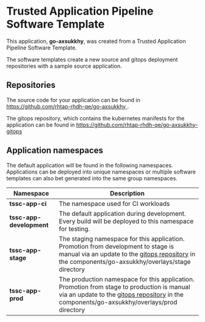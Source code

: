 # Trusted Application Pipeline Software Template

This application, **go-axsukkhy**, was created from a Trusted Application Pipeline Software Template.

The software templates create a new source and gitops deployment repositories with a sample source application. 

## Repositories

The source code for your application can be found in [https://github.com/rhtap-rhdh-qe/go-axsukkhy ](https://github.com/rhtap-rhdh-qe/go-axsukkhy ).
 
The gitops repository, which contains the kubernetes manifests for the application can be found in 
[https://github.com/rhtap-rhdh-qe/go-axsukkhy-gitops ](https://github.com/rhtap-rhdh-qe/go-axsukkhy-gitops ) 

## Application namespaces 

The default application will be found in the following namespaces. Applications can be deployed into unique namespaces or multiple software templates can also bet generated into the same group namespaces.  

|  Namespace   |  Description   |  
| -------- | -------- |
| **tssc-app-ci** | The namespace used for CI workloads |
| **tssc-app-development** | The default application during development. Every build will be deployed to this namespace for testing. |
| **tssc-app-stage** | The staging namespace for this application. Promotion from development to stage is manual via an update to the [gitops repository](https://github.com/rhtap-rhdh-qe/go-axsukkhy-gitops ) in the components/go-axsukkhy/overlays/stage directory |
| **tssc-app-prod** | The production namespace for this application. Promotion from stage to production is manual via an update to the [gitops repository](https://github.com/rhtap-rhdh-qe/go-axsukkhy-gitops ) in the components/go-axsukkhy/overlays/prod directory |